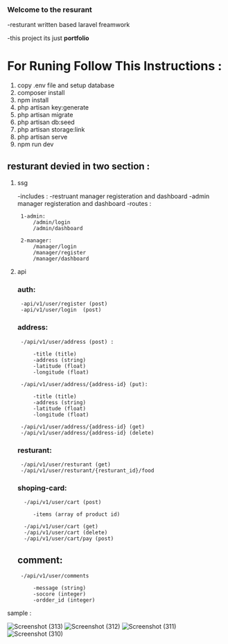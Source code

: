 ### Welcome to the resurant

-resturant written based laravel freamwork

-this project its just **portfolio** 

# For Runing Follow This Instructions :

1. copy .env file and setup database
2. composer install
3. npm install
4. php artisan key:generate
5. php artisan migrate
6. php artisan db:seed
7. php artisan storage:link
8. php artisan serve
9. npm run dev


## resturant devied in two section :

1. ssg 

    -includes :
        -restruant manager registeration and dashboard
        -admin manager registeration and dashboard
    -routes :
    
        1-admin:
            /admin/login
            /admin/dashboard
            
        2-manager:
            /manager/login
            /manager/register
            /manager/dashboard
            
2. api

    ### auth:
    
        -api/v1/user/register (post)
        -api/v1/user/login  (post)
        
    ### address:
    
        -/api/v1/user/address (post) :
        
            -title (title)
            -address (string)
            -latitude (float)
            -longitude (float)
            
        -/api/v1/user/address/{address-id} (put):
        
            -title (title)
            -address (string)
            -latitude (float)
            -longitude (float)
            
        -/api/v1/user/address/{address-id} (get)
        -/api/v1/user/address/{address-id} (delete)
     
     ### resturant:
     
        -/api/v1/user/resturant (get)
        -/api/v1/user/resturant/{resturant_id}/food
     
     ### shoping-card: 
     
         -/api/v1/user/cart (post)
         
            -items (array of product id)
            
         -/api/v1/user/cart (get)
         -/api/v1/user/cart (delete)
         -/api/v1/user/cart/pay (post)
         
     ## comment:
        
        -/api/v1/user/comments
            
            -message (string)
            -socore (integer)
            -ordder_id (integer)
            
   
sample : 

![Screenshot (313)](https://user-images.githubusercontent.com/110903442/209545245-1abd6cec-3605-47b2-9ff1-4576a19b100a.png)
![Screenshot (312)](https://user-images.githubusercontent.com/110903442/209545265-c902c46b-fa5c-4c2a-9400-adbc7a598002.png)
![Screenshot (311)](https://user-images.githubusercontent.com/110903442/209545291-7891b08b-a9ac-4611-94d1-ec0eb3c526e3.png)
![Screenshot (310)](https://user-images.githubusercontent.com/110903442/209545429-3794c4bb-6d9c-4906-8cf4-5789b62d45d0.png)


